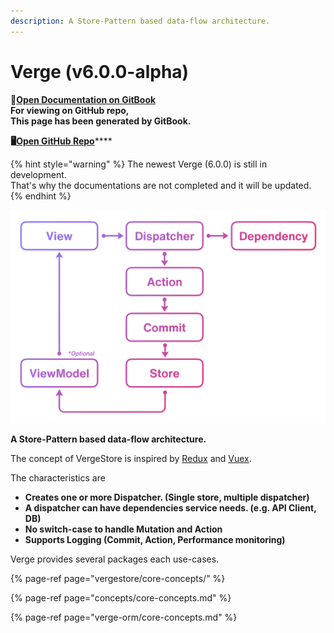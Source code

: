 ```yaml
---
description: A Store-Pattern based data-flow architecture.
---
```


# Verge \(v6.0.0-alpha\)

📖[**Open Documentation on GitBook**](https://muukii-app.gitbook.io/verge/)  
**For viewing on GitHub repo,  
This page has been generated by GitBook.**

 **🖥**[**Open GitHub Repo**](https://github.com/muukii/Verge)\*\*\*\*

{% hint style="warning" %}
The newest Verge \(6.0.0\) is still in development.  
That's why the documentations are not completed and it will be updated.
{% endhint %}

![Data flow](.gitbook/assets/loop-2x.png)

**A Store-Pattern based data-flow architecture.**

The concept of VergeStore is inspired by [Redux](https://redux.js.org/) and [Vuex](https://vuex.vuejs.org/).

The characteristics are

* **Creates one or more Dispatcher. \(Single store, multiple dispatcher\)**
* **A dispatcher can have dependencies service needs. \(e.g. API Client, DB\)**
* **No switch-case to handle Mutation and Action**
* **Supports Logging \(Commit, Action, Performance monitoring\)**

Verge provides several packages each use-cases.

{% page-ref page="vergestore/core-concepts/" %}

{% page-ref page="concepts/core-concepts.md" %}

{% page-ref page="verge-orm/core-concepts.md" %}



